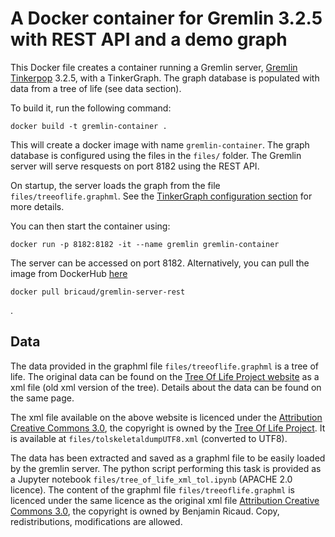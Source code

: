 # A Docker container for Gremlin 3.2.5 with REST API and a demo graph

This Docker file creates a container running a Gremlin server, [Gremlin Tinkerpop](https://github.com/apache/tinkerpop) 3.2.5, with a TinkerGraph. The graph database is populated with data from a tree of life (see data section).

To build it, run the following command:
```
docker build -t gremlin-container . 
```
This will create a docker image with name `gremlin-container`.
The graph database is configured using the files in the `files/` folder.
The Gremlin server will serve resquests on port 8182 using the REST API. 

On startup, the server loads the graph from the file `files/treeoflife.graphml`. 
See the [TinkerGraph configuration section](http://tinkerpop.apache.org/docs/current/reference/#_configuration_2) for more details.


You can then start the container using:
```
docker run -p 8182:8182 -it --name gremlin gremlin-container
```
The server can be accessed on port 8182.
Alternatively, you can pull the image from DockerHub [here](https://hub.docker.com/r/bricaud/gremlin-server-rest/)
```
docker pull bricaud/gremlin-server-rest
```
.

## Data
The data provided in the graphml file `files/treeoflife.graphml` is a tree of life.
The original data can be found on the [Tree Of Life Project website](http://tolweb.org/tree/home.pages/downloadtree.html) as a xml file (old xml version of the tree). Details about the data can be found on the same page.


The xml file available on the above website is licenced under the [Attribution Creative Commons 3.0](https://creativecommons.org/licenses/by/3.0/), the copyright is owned by the [Tree Of Life Project](http://tolweb.org/tree/home.pages/tolcopyright.html). It is available at `files/tolskeletaldumpUTF8.xml` (converted to UTF8).


The data has been extracted and saved as a graphml file to be easily loaded by the gremlin server.
The python script performing this task is provided as a Jupyter notebook `files/tree_of_life_xml_tol.ipynb` (APACHE 2.0 licence).
The content of the graphml file `files/treeoflife.graphml` is licenced under the same licence as the original xml file [Attribution Creative Commons 3.0](https://creativecommons.org/licenses/by/3.0/), the copyright is owned by Benjamin Ricaud. Copy, redistributions, modifications are allowed.




